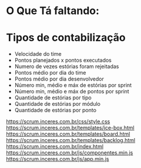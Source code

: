 # O Que Tá faltando:

# Tipos de contabilização

* Velocidade do time
* Pontos planejados x pontos executados
* Numero de vezes estórias foram rejeitadas
* Pontos médio por dia do time
* Pontos médio por dia desenvolvedor
* Número min, médio e máx de estórias por sprint
* Número min, médio e máx de pontos por sprint
* Quantidade de estórias por tipo
* Quantidade de estórias por módulo
* Quantidade de estórias por ponto


https://scrum.inceres.com.br/css/style.css
https://scrum.inceres.com.br/templates/ice-box.html
https://scrum.inceres.com.br/templates/board.html
https://scrum.inceres.com.br/templates/backlog.html
https://scrum.inceres.com.br/index.html
https://scrum.inceres.com.br/js/componentes.min.js
https://scrum.inceres.com.br/js/app.min.js
